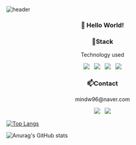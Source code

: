 ![header](https://capsule-render.vercel.app/api?type=waving&color=gradient&height=200&text=Dongwook-Min&fontAlign=70&fontAlignY=40&animation=twinkling)
<h3 align="center">👋 Hello World!</h3>
<h3 align="center">📌Stack</h3>
<p align="center">Technology used</p>
<div align="center"><img src="https://img.shields.io/badge/Python-3776AB?style=flat-square&logo=Python&logoColor=black"/></img> &nbsp 
<img src="https://img.shields.io/badge/Pytorch-EE4C2C?style=flat-square&logo=Pytorch&logoColor=black"/></img> &nbsp
<img src="https://img.shields.io/badge/TensorFlow-FF6F00?style=flat-square&logo=TensorFlow&logoColor=black"/></img> &nbsp
<img src="https://img.shields.io/badge/scikit-learn-F7931E?style=flat-square&logo=scikit-learn&logoColor=black"/></img></div>

<h3 align="center">📫Contact</h3>
<p align="center">mindw96@naver.com</p>
<div align="center"><a href="https://mindw96.tistory.com/"><img src="https://img.shields.io/badge/Minugio-AD29B6?style=flat-square&logo=Windows&logoColor=white"/></a> &nbsp 
<img src="https://img.shields.io/badge/Instagram-E4405F?style=flat-square&logo=Instagram&logoColor=white"/></a>
</div>


[![Top Langs](https://github-readme-stats.vercel.app/api/top-langs/?username=mindw96&layout=compact)](https://github.com/anuraghazra/github-readme-stats)

![Anurag's GitHub stats](https://github-readme-stats.vercel.app/api?username=mindw96&count_private=true)
